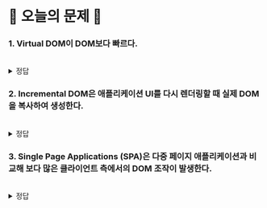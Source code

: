 # 💟 오늘의 문제 💟

### 1. Virtual DOM이 DOM보다 빠르다.

 <br>
<details>
<summary>정답</summary>
❌
정보 제공만 하는 웹 페이지라면, 아무런 인터렉션이 발생하지 않기 때문에 DOM tree의 변화가 발생하지 않아서, 일반 DOM의 성능이 더 좋을 수 있다
</details>

### 2. Incremental DOM은 애플리케이션 UI를 다시 렌더링할 때 실제 DOM을 복사하여 생성한다.

<br>
<details>
<summary>정답</summary>
❌
<br>
Virtual DOM과 다르게, Incremental DOM은 애플리케이션 UI를 다시 렌더링할 때 실제 DOM을 복사해서 생성하지 않는다.또한, 애플리케이션 UI에 변경이 없다면 메모리를 할당하지도 않는다. 
<br>
→ Incremental DOM의 접근 방식은 메모리 사용을 크게 줄여준다.
</details>

### 3. Single Page Applications (SPA)은 다중 페이지 애플리케이션과 비교해 보다 많은 클라이언트 측에서의 DOM 조작이 발생한다.

<br>
<details>
<summary>정답</summary>
🅾️
SPA는 페이지를 다시 로드하지 않고도 화면을 업데이트 하기 때문에, 사용자의 interaction에 따라 동적으로 컨텐츠를 업데이트하고 보여주는데 DOM 조작이 자주 필요하다. -> 가상돔 사용 고려
</details>
<br>
